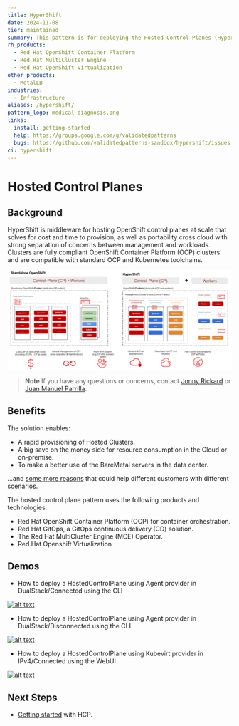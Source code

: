 ```yaml
---
title: HyperShift
date: 2024-11-08
tier: maintained
summary: This pattern is for deploying the Hosted Control Planes (HyperShift) clusters using different providers.
rh_products:
  - Red Hat OpenShift Container Platform
  - Red Hat MultiCluster Engine
  - Red Hat OpenShift Virtualization
other_products:
  - MetalLB
industries:
  - Infrastructure
aliases: /hypershift/
pattern_logo: medical-diagnosis.png
links:
  install: getting-started
  help: https://groups.google.com/g/validatedpatterns
  bugs: https://github.com/validatedpatterns-sandbox/hypershift/issues
ci: hypershift
---
```


# Hosted Control Planes

## Background

HyperShift is middleware for hosting OpenShift control planes at scale that solves for cost and time to provision, as well as portability cross cloud with strong separation of concerns between management and workloads. Clusters are fully compliant OpenShift Container Platform (OCP) clusters and are compatible with standard OCP and Kubernetes toolchains.

![Hypershift High-Level Architecture](/images/hypershift/hypershift-high-level-architecture.png "source: https://hypershift-docs.netlify.app/")

> **Note**
> If you have any questions or concerns, contact [Jonny Rickard](mailto:jrickard@redhat.com) or [Juan Manuel Parrilla](mailto:jparrill@redhat.com).

## Benefits

The solution enables:

- A rapid provisioning of Hosted Clusters.
- A big save on the money side for resource consumption in the Cloud or on-premise.
- To make a better use of the BareMetal servers in the data center.

...and [some more reasons](https://hypershift-docs.netlify.app/reference/goals-and-design-invariants/) that could help different customers with different scenarios.

The hosted control plane pattern uses the following products and technologies:

- Red Hat OpenShift Container Platform (OCP) for container orchestration.
- Red Hat GitOps, a GitOps continuous delivery (CD) solution.
- The Red Hat MultiCluster Engine (MCE) Operator.
- Red Hat Openshift Virtualization


## Demos

- How to deploy a HostedControlPlane using Agent provider in DualStack/Connected using the CLI

[![alt text](https://img.youtube.com/vi/fgiu_Rz_lvc/0.jpg)](https://www.youtube.com/watch?v=fgiu_Rz_lvc)

- How to deploy a HostedControlPlane using Agent provider in DualStack/Disconnected using the CLI

[![alt text](https://img.youtube.com/vi/xdcl_Q3LTtw/0.jpg)](https://www.youtube.com/watch?v=xdcl_Q3LTtw)

- How to deploy a HostedControlPlane using Kubevirt provider in IPv4/Connected using the WebUI

[![alt text](https://img.youtube.com/vi/ABpeVd093LI/0.jpg)](https://www.youtube.com/watch?v=ABpeVd093LI)

## Next Steps

- [Getting started](getting-started) with HCP.


